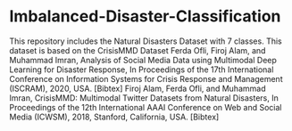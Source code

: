 # Imbalanced-Disaster-Classification
This repository includes the Natural Disasters Dataset with 7 classes.
This dataset is based on the CrisisMMD Dataset 
Ferda Ofli, Firoj Alam, and Muhammad Imran, Analysis of Social Media Data using Multimodal Deep Learning for Disaster Response, In Proceedings of the 17th International Conference on Information Systems for Crisis Response and Management (ISCRAM), 2020, USA. [Bibtex]
Firoj Alam, Ferda Ofli, and Muhammad Imran, CrisisMMD: Multimodal Twitter Datasets from Natural Disasters, In Proceedings of the 12th International AAAI Conference on Web and Social Media (ICWSM), 2018, Stanford, California, USA. [Bibtex]
